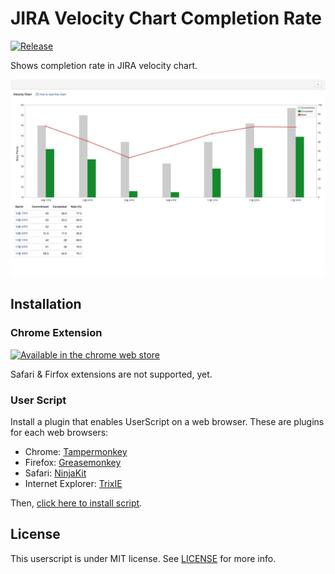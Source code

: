 JIRA Velocity Chart Completion Rate
===================================

[![Release](http://img.shields.io/github/release/devxoul/jira-velocity-chart-completion-rate.svg?style=flat)](https://github.com/devxoul/jira-velocity-chart-completion-rate/releases)

Shows completion rate in JIRA velocity chart.

![screenshot](https://github.com/devxoul/jira-velocity-chart-completion-rate/raw/master/screenshot/screenshot.png)


Installation
------------

### Chrome Extension

[![Available in the chrome web store](https://developer.chrome.com/webstore/images/ChromeWebStore_BadgeWBorder_v2_206x58.png)](https://chrome.google.com/webstore/detail/jira-velocity-chart-compl/fkjcdhefbcpnakpfjejaognpcicmkgbk)

Safari & Firfox extensions are not supported, yet.


### User Script

Install a plugin that enables UserScript on a web browser. These are plugins for each web browsers:

- Chrome: [Tampermonkey](https://chrome.google.com/webstore/detail/tampermonkey/dhdgffkkebhmkfjojejmpbldmpobfkfo)
- Firefox: [Greasemonkey](https://addons.mozilla.org/ko/firefox/addon/greasemonkey/)
- Safari: [NinjaKit](https://github.com/os0x/NinjaKit)
- Internet Explorer: [TrixIE](http://sourceforge.net/projects/trixiewpf45/)

Then, [click here to install script](https://github.com/devxoul/jira-velocity-chart-completion-rate/raw/master/script/jira-velocity-chart-completion-rate.user.js).


License
-------

This userscript is under MIT license. See [LICENSE](https://github.com/devxoul/jira-velocity-chart-completion-rate/blob/master/LICENSE) for more info.
